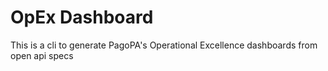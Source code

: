 # OpEx Dashboard

This is a cli to generate PagoPA's Operational Excellence dashboards from open api specs
